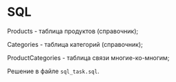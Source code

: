 # SQL
Products - таблица продуктов (справочник);

Categories - таблица категорий (справочник);

ProductCategories - таблица связи многие-ко-многим;

Решение в файле `sql_task.sql`.
